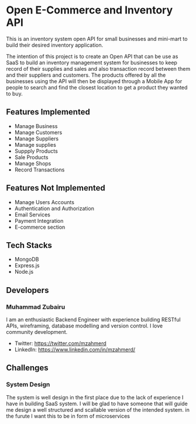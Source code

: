 # Open E-Commerce and Inventory API

This is an inventory system open API for small businesses and mini-mart to build their desired inventory application.

The intention of this project is to create an Open API that can be use as SaaS to build an inventory management system for businesses to keep record of their supplies and sales and also transaction record between them and their suppliers and customers. The products offered by all the businesses using the API will then be displayed through a Mobile App for people to search and find the closest location to get a product they wanted to buy.

## Features Implemented

- Manage Business
- Manage Customers
- Manage Suppliers
- Manage supplies
- Suppply Products
- Sale Products
- Manage Shops
- Record Transactions

## Features Not Implemented

- Manage Users Accounts
- Authentication and Authorization
- Email Services
- Payment Integration
- E-commerce section

## Tech Stacks

- MongoDB
- Express.js
- Node.js

## Developers

### Muhammad Zubairu

I am an enthusiastic Backend Engineer with experience building RESTful APIs, wireframing, database modelling and version control. I love community development.

- Twitter: https://twitter.com/mzahmerd
- LinkedIn: https://www.linkedin.com/in/mzahmerd/

## Challenges

### System Design

The system is well design in the first place due to the lack of experience I have in building SaaS system. I will be glad to have someone that will guide me design a well structured and scallable version of the intended system. in the furute I want this to be in form of microservices

